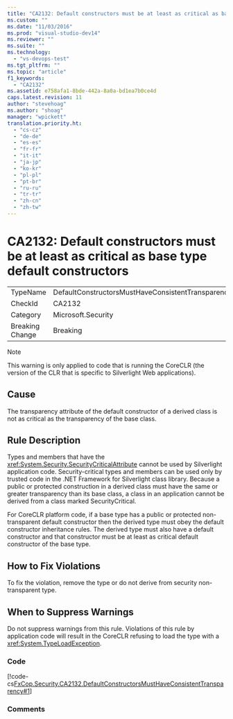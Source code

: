 ```yaml
---
title: "CA2132: Default constructors must be at least as critical as base type default constructors | Microsoft Docs"
ms.custom: ""
ms.date: "11/03/2016"
ms.prod: "visual-studio-dev14"
ms.reviewer: ""
ms.suite: ""
ms.technology: 
  - "vs-devops-test"
ms.tgt_pltfrm: ""
ms.topic: "article"
f1_keywords: 
  - "CA2132"
ms.assetid: e758afa1-8bde-442a-8a0a-bd1ea7b0ce4d
caps.latest.revision: 11
author: "stevehoag"
ms.author: "shoag"
manager: "wpickett"
translation.priority.ht: 
  - "cs-cz"
  - "de-de"
  - "es-es"
  - "fr-fr"
  - "it-it"
  - "ja-jp"
  - "ko-kr"
  - "pl-pl"
  - "pt-br"
  - "ru-ru"
  - "tr-tr"
  - "zh-cn"
  - "zh-tw"
---
```

# CA2132: Default constructors must be at least as critical as base type default constructors
|||  
|-|-|  
|TypeName|DefaultConstructorsMustHaveConsistentTransparency|  
|CheckId|CA2132|  
|Category|Microsoft.Security|  
|Breaking Change|Breaking|  
  
> [!NOTE]
>  This warning is only applied to code that is running the CoreCLR (the version of the CLR that is specific to Silverlight Web applications).  
  
## Cause  
 The transparency attribute of the default constructor of a derived class is not as critical as the transparency of the base class.  
  
## Rule Description  
 Types and members that have the <xref:System.Security.SecurityCriticalAttribute> cannot be used by Silverlight application code. Security-critical types and members can be used only by trusted code in the .NET Framework for Silverlight class library. Because a public or protected construction in a derived class must have the same or greater transparency than its base class, a class in an application cannot be derived from a class marked SecurityCritical.  
  
 For CoreCLR platform code, if a base type has a public or protected non-transparent default constructor then the derived type must obey the default constructor inheritance rules. The derived type must also have a default constructor and that constructor must be at least as critical default constructor of the base type.  
  
## How to Fix Violations  
 To fix the violation, remove the type or do not derive from security non-transparent type.  
  
## When to Suppress Warnings  
 Do not suppress warnings from this rule. Violations of this rule by application code will result in the CoreCLR refusing to load the type with a <xref:System.TypeLoadException>.  
  
### Code  
 [!code-cs[FxCop.Security.CA2132.DefaultConstructorsMustHaveConsistentTransparency#1](../code-quality/codesnippet/CSharp/ca2132-default-constructors-must-be-at-least-as-critical-as-base-type-default-constructors_1.cs)]  
  
### Comments